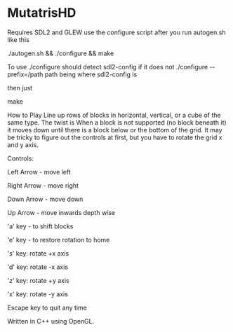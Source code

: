 # MutatrisHD

Requires SDL2 and GLEW use the configure script
after you run autogen.sh like this

./autogen.sh && ./configure && make


To use ./configure
should detect sdl2-config if it does not
./configure --prefix=/path
path being where sdl2-config is

then just

make

How to Play
Line up rows of blocks in horizontal, vertical, or a cube of the same type. The twist
is When a block is not supported (no block beneath it) it moves down until there is a block
below or the bottom of the grid. It may be tricky to figure out the controls at first, but
you have to rotate the grid x and y axis.


Controls:


Left Arrow - move left 


Right Arrow - move right 


Down Arrow - move down 


Up Arrow - move inwards depth wise 


'a' key - to shift blocks


'e' key - to restore rotation to home


's' key: rotate +x axis


'd' key: rotate -x axis


'z' key: rotate +y axis


'x' key: rotate -y axis


Escape key to quit any time


Written in C++ using OpenGL.





